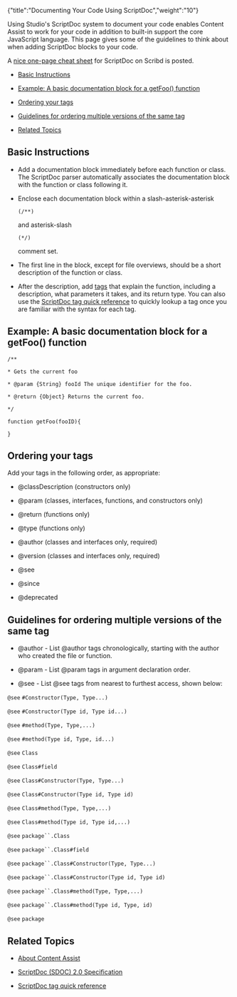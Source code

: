 {"title":"Documenting Your Code Using ScriptDoc","weight":"10"}

Using Studio's ScriptDoc system to document your code enables Content Assist to work for your code in addition to built-in support the core JavaScript language. This page gives some of the guidelines to think about when adding ScriptDoc blocks to your code.

A [nice one-page cheat sheet](http://www.scribd.com/doc/10040039/ScriptDoc-Cheatsheet-v01) for ScriptDoc on Scribd is posted.

* [Basic Instructions](#BasicInstructions)

* [Example: A basic documentation block for a getFoo() function](#Example:AbasicdocumentationblockforagetFoo()function)

* [Ordering your tags](#Orderingyourtags)

* [Guidelines for ordering multiple versions of the same tag](#Guidelinesfororderingmultipleversionsofthesametag)

* [Related Topics](#RelatedTopics)


## Basic Instructions

* Add a documentation block immediately before each function or class. The ScriptDoc parser automatically associates the documentation block with the function or class following it.

* Enclose each documentation block within a slash-asterisk-asterisk

      (/**)

  and asterisk-slash

      (*/)

  comment set.

* The first line in the block, except for file overviews, should be a short description of the function or class.

* After the description, add [tags](/docs/appc/Axway_Appcelerator_Studio/Axway_Appcelerator_Studio_Guide/SDK/Specifications/ScriptDoc_(SDOC)_2.0_Specification/) that explain the function, including a description, what parameters it takes, and its return type. You can also use the [ScriptDoc tag quick reference](/docs/appc/Axway_Appcelerator_Studio/Axway_Appcelerator_Studio_Guide/Web_Development/JavaScript_Development/ScriptDoc_tag_quick_reference/) to quickly lookup a tag once you are familiar with the syntax for each tag.


## Example: A basic documentation block for a getFoo() function

`/**`

`* Gets the current foo`

`* @param {String} fooId The unique identifier for the foo.`

`* @return {Object} Returns the current foo.`

`*/`

`function getFoo(fooID){`

`}`

## Ordering your tags

Add your tags in the following order, as appropriate:

* @classDescription (constructors only)

* @param (classes, interfaces, functions, and constructors only)

* @return (functions only)

* @type (functions only)

* @author (classes and interfaces only, required)

* @version (classes and interfaces only, required)

* @see

* @since

* @deprecated


## Guidelines for ordering multiple versions of the same tag

* @author - List @author tags chronologically, starting with the author who created the file or function.

* @param - List @param tags in argument declaration order.

* @see - List @see tags from nearest to furthest access, shown below:


`@see` `#Constructor(Type, Type...)`

`@see` `#Constructor(Type id, Type id...)`

`@see` `#method(Type, Type,...)`

`@see` `#method(Type id, Type, id...)`

`@see` `Class`

`@see` `Class#field`

`@see` `Class#Constructor(Type, Type...)`

`@see` `Class#Constructor(Type id, Type id)`

`@see` `Class#method(Type, Type,...)`

`@see` `Class#method(Type id, Type id,...)`

`@see`  `package``.Class`

`@see`  `package``.Class#field`

`@see`  `package``.Class#Constructor(Type, Type...)`

`@see`  `package``.Class#Constructor(Type id, Type id)`

`@see`  `package``.Class#method(Type, Type,...)`

`@see`  `package``.Class#method(Type id, Type, id)`

`@see`  `package`

## Related Topics

* [About Content Assist](/docs/appc/Axway_Appcelerator_Studio/Axway_Appcelerator_Studio_Guide/Basic_Concepts/Content_Assist/About_Content_Assist/)

* [ScriptDoc (SDOC) 2.0 Specification](/docs/appc/Axway_Appcelerator_Studio/Axway_Appcelerator_Studio_Guide/SDK/Specifications/ScriptDoc_(SDOC)_2.0_Specification/)

* [ScriptDoc tag quick reference](/docs/appc/Axway_Appcelerator_Studio/Axway_Appcelerator_Studio_Guide/Web_Development/JavaScript_Development/ScriptDoc_tag_quick_reference/)
